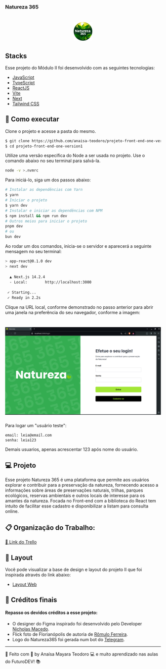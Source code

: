 ### Natureza 365

<h1 align="center">
  <img src="./app/assets/loguinha.jpg" alt="Natureza 365" title="Natureza 365" width="60"/>
</h1>


## Stacks

Esse projeto do Módulo II foi desenvolvido com as seguintes tecnologias:

- [JavaScript](https://developer.mozilla.org/en-US/docs/Web/JavaScript)
- [TypeScript](https://www.typescriptlang.org/)
- [ReactJS](https://reactjs.org)
- [Vite](https://vitejs.dev)
- [Next](https://nextjs.org/)
- [Tailwind CSS](https://tailwindcss.com/)


## 🚀 Como executar

Clone o projeto e acesse a pasta do mesmo.

```bash
$ git clone https://github.com/anaisa-teodoro/projeto-front-end-one-version1.git
$ cd projeto-front-end-one-version1
```
Utilize uma versão específica do Node a ser usada no projeto. Use o comando abaixo no seu terminal para salvá-la.

```bash
node -v >.nvmrc
```
Para iniciá-lo, siga um dos passos abaixo:
```bash
# Instalar as dependências com Yarn
$ yarn
# Iniciar o projeto
$ yarn dev
# Instalar e iniciar as dependências com NPM
$ npm install && npm run dev
# Outros meios para iniciar o projeto
pnpm dev
# ou
bun dev

```
Ao rodar um dos comandos, inicia-se o servidor e aparecerá a seguinte mensagem no seu terminal: 

```bash
> app-react@0.1.0 dev
> next dev

  ▲ Next.js 14.2.4
  - Local:        http://localhost:3000

 ✓ Starting...
 ✓ Ready in 2.2s
```
Clique na URL local, conforme demonstrado no passo anterior para abrir uma janela na preferência do seu navegador, conforme a imagem:

<h1 align="center">
  <img src="./app/assets/login.png" alt="Tela login Natureza 365" title="Login do Natureza 365" width="900"/>
</h1>

Para logar um "usuário teste":

```schema
email: leia@email.com
senha: leia123
```
Demais usuarios, apenas acrescentar 123 após nome do usuário.

## 💻 Projeto

Esse projeto Natureza 365 é uma plataforma que permite aos usuários explorar e contribuir para a preservação da natureza, fornecendo acesso a informações sobre áreas de preservações naturais, trilhas, parques ecológicos, reservas ambientais e outros locais de interesse para os amantes da natureza. Focada no Front-end com a biblioteca do React tem intuito de facilitar esse cadastro e disponibilizar a listam para consulta online.

## 📋 Organização do Trabalho:

[🔗 Link do Trello](https://trello.com/b/4YnWqsCV/projetomoduloii)


## 🔖 Layout

Você pode visualizar a base de design e layout do projeto II que foi inspirada através do link abaixo:

- [Layout Web](https://www.figma.com/design/QVcbYrMEXZDWbSgLG2HsOG/ativa365?node-id=66-1057)

## 📝 Créditos finais

#### Repasso os devidos créditos a esse projeto:
- O designer do Figma inspirado foi desenvolvido pelo Developer [Nicholas Macedo](https://github.com/nicholasmacedoo).
- Flick foto de Florianópolis de autoria de [Rômulo Ferreira](https://www.flickr.com/photos/133918326@N07/19565692931/in/photolist-vNXhRi-ZAv1m5-vaM5L5-2nm4uyt-o5TiB-QxPfF3-vrPNXJ-7C6RVu-uvvSGP-2nY29Za-bbnkVr-28kwoHg-btVD87-5WTANr-9WkAu-bppqWC-kyz7iz-QxPaAy-8vRWSu-apsRQX-8r4pgf-bbnkf4-RJ7KQ-B6v6w4-H9doM9-5wbA6s-jB9h63-ajru9Z-235oGKe-bCjme6-6Pje6K-4B2kAr-4B2jft-e6Zxo-4B6yZ3-aPmJHe-4B2k8r-9xzR5a-qiQiqZ-2fAuhmy-vsmqoM-pyijtL-e6ZJ2-6KyxrH-bbnmDK-vaME73-KXtYTt-MzGxom-DZniAw-DSZV32).
- Logo do Natureza365 foi gerada num bot do [Telegram](https://web.telegram.org).

---


💖 Feito com 💜 by Anaísa Mayara Teodoro 💻 e muito aprendizado nas aulas do FuturoDEV! 📚
